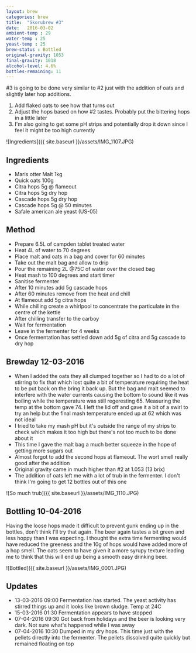 ```yaml
---
layout: brew
categories: brew
title:  "Skorubrew #3"
date:   2016-03-02
ambient-temp : 29
water-temp : 25
yeast-temp : 25
brew-status : Bottled
original-gravity: 1053
final-gravity: 1018
alcohol-level: 4.6%
bottles-remaining: 11
---
```


#3 is going to be done very similar to #2 just with the addition of oats and slightly later hop additions.

1. Add flaked oats to see how that turns out
1. Adjust the hops based on how #2 tastes. Probably put the bittering hops in a little later
1. I'm also going to get some pH strips and potentially drop it down since I feel it might be too high currently

![Ingredients]({{ site.baseurl }}/assets/IMG_1107.JPG)

Ingredients
-----

* Maris otter Malt 1kg
* Quick oats 100g
* Citra hops 5g @ flameout
* Citra hops 5g dry hop
* Cascade hops 5g dry hop
* Cascade hops 5g @ 50 minutes
* Safale american ale yeast (US-05)

Method
-------

* Prepare 6.5L of campden tablet treated water
* Heat 4L of water to 70 degrees
* Place malt and oats in a bag and cover for 60 minutes
* Take out the malt bag and allow to drip
* Pour the remaining 2L @75C of water over the closed bag
* Heat mash to 100 degrees and start timer
* Sanitise fermenter
* After 10 minutes add 5g cascade hops
* After 60 minutes remove from the heat and chill
* At flameout add 5g citra hops
* While chilling create a whirlpool to concentrate the particulate in the centre of the kettle
* After chilling transfer to the carboy
* Wait for fermentation
* Leave in the fermenter for 4 weeks
* Once fermentation has settled down add 5g of citra and 5g cascade to dry hop

Brewday 12-03-2016
--------

* When I added the oats they all clumped together so I had to do a lot of stirring to fix that which lost quite a bit of temperature requiring the heat to be put back on the bring it back up. But the bag and malt seemed to interfere with the water currents causing the bottom to sound like it was boiling while the temperature was still regeresting 65. Measuring the temp at the bottom gave 74. I left the lid off and gave it a bit of a swirl to try an help but the final mash temperature ended up at 62 which was not ideal
* I tried to take my mash pH but it's outside the range of my strips to check which makes it too high but there's not too much to be done about it
* This time I gave the malt bag a much better squeeze in the hope of getting more sugars out
* Almost forgot to add the second hops at flameout. The wort smell really good after the addition
* Original gravity came in much higher than #2 at 1.053 (13 brix)
* The addition of oats left me with a lot of trub in the fermenter. I don't think I'm going to get 12 bottles out of this one

![So much trub]({{ site.baseurl }}/assets/IMG_1110.JPG)

Bottling 10-04-2016
-------------------

Having the loose hops made it difficult to prevent gunk ending up in the bottles, don't think I'll try that again. The beer again tastes a bit green and less hoppy than I was expecting. I thought the extra time fermenting would have reduced the greeness and the 10g of hops would have added more of a hop smell. The oats seem to have given it a more syrupy texture leading me to think that this will end up being a smooth easy drinking beer.

![Bottled]({{ site.baseurl }}/assets/IMG_0001.JPG)

Updates
-------

* 13-03-2016 09:00 Fermentation has started. The yeast activity has stirred things up and it looks like brown sludge. Temp at 24C
* 15-03-2016 01:30 Fermentation appears to have stopped
* 07-04-2016 09:30 Got back from holidays and the beer is looking very dark. Not sure what's happened while I was away
* 07-04-2016 10:30 Dumped in my dry hops. This time just with the pellets directly into the fermenter. The pellets dissolved quite quickly but remained floating on top
